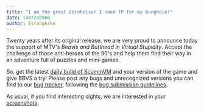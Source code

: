 ```yaml
---
title: "I am the great Cornholio! I need TP for my bunghole!"
date: 1447248960
author: Strangerke
---
```


Twenty years after its original release, we are very proud to announce today the support of MTV's *Beavis and Butthead in Virtual Stupidity*. Accept the challenge of those anti-heroes of the 90's and help them find their way in an adventure full of puzzles and mini-games.

So, get the latest [daily build of ScummVM](/downloads/#daily) and your version of the game and give BBVS a try! Please post any bugs and unrecognized versions you can find to our [bug tracker](http://bugs.scummvm.org/), following the [bug submission guidelines](/faq/#question.report-bugs).

As usual, if you find interesting sights, we are interested in your [screenshots](http://wiki.scummvm.org/index.php/Screenshots).

